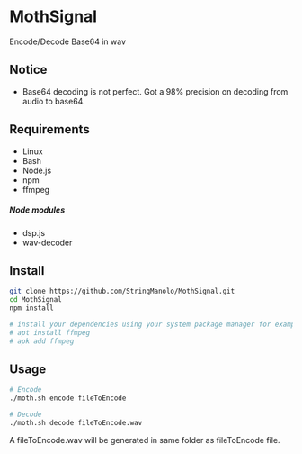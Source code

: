 # MothSignal

Encode/Decode Base64 in wav

## Notice
- Base64 decoding is not perfect. Got a 98% precision on decoding from audio to base64.

## Requirements
- Linux
- Bash
- Node.js
- npm
- ffmpeg

##### Node modules
- dsp.js
- wav-decoder


## Install

```bash
git clone https://github.com/StringManolo/MothSignal.git
cd MothSignal
npm install

# install your dependencies using your system package manager for example:
# apt install ffmpeg
# apk add ffmpeg
```

## Usage
```bash
# Encode
./moth.sh encode fileToEncode

# Decode
./moth.sh decode fileToEncode.wav
```

A fileToEncode.wav will be generated in same folder as fileToEncode file. 
